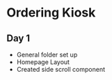 # Ordering Kiosk

## Day 1
* General folder set up
* Homepage Layout
* Created side scroll component